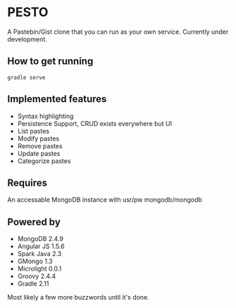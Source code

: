 # PESTO

A Pastebin/Gist clone that you can run as your own service. 
Currently under development. 

## How to get running
```
gradle serve 
```

## Implemented features
- Syntax highlighting
- Persistence Support, CRUD exists everywhere but UI
- List pastes
- Modify pastes
- Remove pastes
- Update pastes
- Categorize pastes

## Requires
An accessable MongoDB instance with usr/pw mongodb/mongodb

## Powered by 
- MongoDB 2.4.9
- Angular JS 1.5.6
- Spark Java 2.3
- GMongo 1.3
- Microlight 0.0.1
- Groovy 2.4.4
- Gradle 2.11

Most likely a few more buzzwords until it's done.
